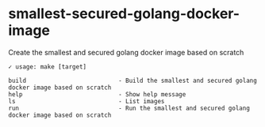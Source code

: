 # smallest-secured-golang-docker-image
Create the smallest and secured golang docker image based on scratch

```
✓ usage: make [target]

build                          - Build the smallest and secured golang docker image based on scratch
help                           - Show help message
ls                             - List images
run                            - Run the smallest and secured golang docker image based on scratch
```
